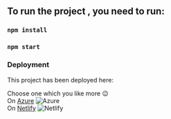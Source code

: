 
## To run the project , you need to run:
### `npm install`
### `npm start`

### Deployment

This project has been deployed here:

Choose one which you like more 😉
<br>
On [Azure](https://white-glacier-07c137110.3.azurestaticapps.net/)  ![Azure]()
<br>
On [Netlify](https://mono-lite.netlify.app/) ![Netlify](https://img.shields.io/badge/netlify-%23000000.svg?style=for-the-badge&logo=netlify&logoColor=#00C7B7)


